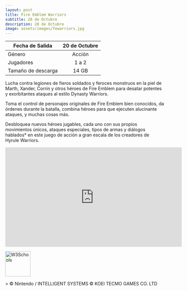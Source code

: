 ```yaml
---
layout: post
title: Fire Emblem Warriors
subtitle: 20 de Octubre
description: 20 de Octubre
image: assets/images/fewarriors.jpg
---
```



| Fecha de Salida       | 20 de Octubre          |
| ------------- |:-------------:|
| Género    | Acción |
| Jugadores    | 1 a 2      |
| Tamaño de descarga | 14 GB      |

Lucha contra legiones de fieros soldados y feroces monstruos en la piel de Marth, Xander, Corrin y otros héroes de Fire Emblem para desatar potentes y exorbitantes ataques al estilo Dynasty Warriors.

Toma el control de personajes originales de Fire Emblem bien conocidos, da órdenes durante la batalla, combina héroes para que ejecuten alucinante ataques, y muchas cosas más.

Desbloquea nuevos héroes jugables, cada uno con sus propios movimientos únicos, ataques especiales, tipos de armas y diálogos hablados* en este juego de acción a gran escala de los creadores de Hyrule Warriors.
<html>
<body>
<iframe width="560" height="315" src="https://www.youtube.com/embed/u9bqSTOh3G8" frameborder="0" allowfullscreen></iframe>
<p><a href="http://amzn.to/2wZA38j">
<img border="0" alt="W3Schools" src="http://z1j7thc74bhqz3uk.zippykid.netdna-cdn.com/wp-content/uploads/2016/02/boton-amazon.png" height="80">
</a>
</p>

</body>
</html>
> © Nintendo / INTELLIGENT SYSTEMS © KOEI TECMO GAMES CO. LTD

